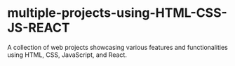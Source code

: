 # multiple-projects-using-HTML-CSS-JS-REACT
A collection of web projects showcasing various features and functionalities using HTML, CSS, JavaScript, and React. 

